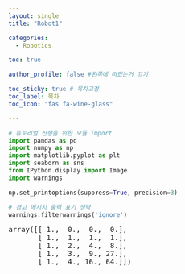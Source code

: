 ```yaml
---
layout: single
title: "Robot1"

categories:
  - Robotics

toc: true

author_profile: false #왼쪽에 떠있는거 끄기

toc_sticky: true # 목차고정
toc_label: 목차
toc_icon: "fas fa-wine-glass"

---
```


```python
# 튜토리얼 진행을 위한 모듈 import
import pandas as pd
import numpy as np
import matplotlib.pyplot as plt
import seaborn as sns
from IPython.display import Image
import warnings

np.set_printoptions(suppress=True, precision=3)

# 경고 메시지 출력 표기 생략
warnings.filterwarnings('ignore')
```


<pre>
array([[ 1.,  0.,  0.,  0.],
       [ 1.,  1.,  1.,  1.],
       [ 1.,  2.,  4.,  8.],
       [ 1.,  3.,  9., 27.],
       [ 1.,  4., 16., 64.]])
</pre>